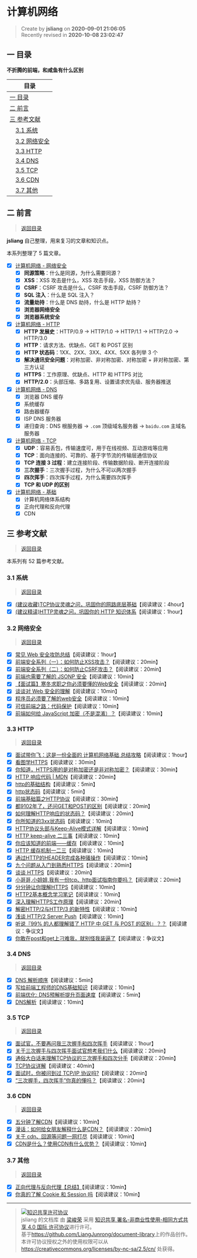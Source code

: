 计算机网络
===

> Create by **jsliang** on **2020-09-01 21:06:05**  
> Recently revised in **2020-10-08 23:02:47**

<!-- 目录开始 -->
## <a name="chapter-one" id="chapter-one"></a>一 目录

**不折腾的前端，和咸鱼有什么区别**

| 目录 |
| --- |
| [一 目录](#chapter-one) |
| <a name="catalog-chapter-two" id="catalog-chapter-two"></a>[二 前言](#chapter-two) |
| <a name="catalog-chapter-three" id="catalog-chapter-three"></a>[三 参考文献](#chapter-three) |
| &emsp;[3.1 系统](#chapter-three-one) |
| &emsp;[3.2 网络安全](#chapter-three-two) |
| &emsp;[3.3 HTTP](#chapter-three-three) |
| &emsp;[3.4 DNS](#chapter-three-four) |
| &emsp;[3.5 TCP](#chapter-three-five) |
| &emsp;[3.6 CDN](#chapter-three-six) |
| &emsp;[3.7 其他](#chapter-three-seven) |
<!-- 目录结束 -->

## <a name="chapter-two" id="chapter-two"></a>二 前言

> [返回目录](#chapter-one)

**jsliang** 自己整理，用来复习的文章和知识点。

本系列整理了 5 篇文章。

* [x] [计算机网络 - 网络安全](https://github.com/LiangJunrong/document-library/blob/master/%E7%B3%BB%E5%88%97-%E9%9D%A2%E8%AF%95%E8%B5%84%E6%96%99/%E8%AE%A1%E7%AE%97%E6%9C%BA%E7%BD%91%E7%BB%9C/%E7%BD%91%E7%BB%9C%E5%AE%89%E5%85%A8.md)
  * [x] **同源策略**：什么是同源，为什么需要同源？
  * [x] **XSS**：XSS 攻击是什么，XSS 攻击手段，XSS 防御方法？
  * [x] **CSRF**：CSRF 攻击是什么，CSRF 攻击手段，CSRF 防御方法？
  * [x] **SQL 注入**：什么是 SQL 注入？
  * [x] **流量劫持**：什么是 DNS 劫持，什么是 HTTP 劫持？
  * [x] **浏览器网络安全**
  * [x] **浏览器系统安全**
* [x] [计算机网络 - HTTP](https://github.com/LiangJunrong/document-library/blob/master/%E7%B3%BB%E5%88%97-%E9%9D%A2%E8%AF%95%E8%B5%84%E6%96%99/%E8%AE%A1%E7%AE%97%E6%9C%BA%E7%BD%91%E7%BB%9C/HTTP.md)
  * [x] **HTTP 发展史**：HTTP/0.9 -> HTTP/1.0 -> HTTP/1.1 -> HTTP/2.0 -> HTTP/3.0
  * [x] **HTTP**：请求方法、优缺点、GET 和 POST 区别
  * [x] **HTTP 状态码**：1XX、2XX、3XX、4XX、5XX 各列举 3 个
  * [x] **解决通讯安全问题**：对称加密、非对称加密、对称加密 + 非对称加密、第三方认证
  * [x] **HTTPS**：工作原理、优缺点、HTTP 和 HTTPS 对比
  * [x] **HTTP/2.0**：头部压缩、多路复用、设置请求优先级、服务器推送
* [x] [计算机网络 - DNS](https://github.com/LiangJunrong/document-library/blob/master/%E7%B3%BB%E5%88%97-%E9%9D%A2%E8%AF%95%E8%B5%84%E6%96%99/%E8%AE%A1%E7%AE%97%E6%9C%BA%E7%BD%91%E7%BB%9C/DNS.md)
  * [x] 浏览器 DNS 缓存
  * [x] 系统缓存
  * [x] 路由器缓存
  * [x] ISP DNS 服务器
  * [x] 递归查询：DNS 根服务器 -> `.com` 顶级域名服务器 -> `baidu.com` 主域名服务器
* [x] [计算机网络 - TCP](https://github.com/LiangJunrong/document-library/blob/master/%E7%B3%BB%E5%88%97-%E9%9D%A2%E8%AF%95%E8%B5%84%E6%96%99/%E8%AE%A1%E7%AE%97%E6%9C%BA%E7%BD%91%E7%BB%9C/DNS.md)
  * [x] **UDP**：容易丢包，传输速度可，用于在线视频、互动游戏等应用
  * [x] **TCP**：面向连接的、可靠的、基于字节流的传输层通信协议
  * [x] **TCP 连接 3 过程**：建立连接阶段、传输数据阶段、断开连接阶段
  * [x] **三次握手**：三次握手过程，为什么不可以两次握手
  * [x] **四次挥手**：四次挥手过程，为什么需要四次挥手
  * [x] **TCP 和 UDP 的区别**
* [x] [计算机网络 - 基础](https://github.com/LiangJunrong/document-library/blob/master/%E7%B3%BB%E5%88%97-%E9%9D%A2%E8%AF%95%E8%B5%84%E6%96%99/%E8%AE%A1%E7%AE%97%E6%9C%BA%E7%BD%91%E7%BB%9C/%E8%AE%A1%E7%AE%97%E6%9C%BA%E7%BD%91%E7%BB%9C%E5%9F%BA%E7%A1%80.md)
  * [x] 计算机网络体系结构
  * [x] 正向代理和反向代理
  * [x] CDN

## <a name="chapter-three" id="chapter-three"></a>三 参考文献

> [返回目录](#chapter-one)

本系列有 52 篇参考文献。

### <a name="chapter-three-one" id="chapter-three-one"></a>3.1 系统

> [返回目录](#chapter-one)

* [x] [(建议收藏)TCP协议灵魂之问，巩固你的网路底层基础](https://juejin.im/post/6844904021308735502)【阅读建议：4hour】
* [x] [(建议精读)HTTP灵魂之问，巩固你的 HTTP 知识体系](https://juejin.im/post/6844904100035821575)【阅读建议：1hour】

### <a name="chapter-three-two" id="chapter-three-two"></a>3.2 网络安全

> [返回目录](#chapter-one)

* [x] [常见 Web 安全攻防总结](https://zoumiaojiang.com/article/common-web-security/)【阅读建议：1hour】
* [x] [前端安全系列（一）：如何防止XSS攻击？](https://tech.meituan.com/2018/09/27/fe-security.html)【阅读建议：20min】
* [x] [前端安全系列（二）：如何防止CSRF攻击？](https://tech.meituan.com/2018/10/11/fe-security-csrf.html)【阅读建议：20min】
* [x] [前端也需要了解的 JSONP 安全](https://juejin.im/post/5b75b497e51d45666276251d)【阅读建议：10min】
* [x] [【面试篇】寒冬求职之你必须要懂的Web安全](https://juejin.im/post/5cd6ad7a51882568d3670a8e)【阅读建议：20min】
* [x] [谈谈对 Web 安全的理解](https://zhuanlan.zhihu.com/p/25486768?group_id=820705780520079360)【阅读建议：10min】
* [x] [程序员必须要了解的web安全](https://juejin.im/post/5b4e0c936fb9a04fcf59cb79)【阅读建议：10min】
* [x] [可信前端之路：代码保护](https://www.freebuf.com/articles/web/102269.html)【阅读建议：10min】
* [x] [前端如何给 JavaScript 加密（不是混淆）？](https://www.zhihu.com/question/47047191)【阅读建议：10min】

### <a name="chapter-three-three" id="chapter-three-three"></a>3.3 HTTP

> [返回目录](#chapter-one)

* [x] [面试带你飞：这是一份全面的 计算机网络基础 总结攻略](https://juejin.im/post/6844903592965439501)【阅读建议：1hour】
* [x] [看图学HTTPS](https://juejin.im/post/6844903608421449742)【阅读建议：30min】
* [x] [你知道，HTTPS用的是对称加密还是非对称加密？](https://zhuanlan.zhihu.com/p/96494976)【阅读建议：30min】
* [x] [HTTP 响应代码 | MDN](https://developer.mozilla.org/zh-CN/docs/Web/HTTP/Status)【阅读建议：20min】
* [x] [http的基础结构](http://47.98.159.95/my_blog/http/001.html#%E8%B5%B7%E5%A7%8B%E8%A1%8C)【阅读建议：5min】
* [x] [http状态码](http://47.98.159.95/my_blog/http/004.html#_1xx)【阅读建议：5min】
* [x] [前端基础篇之HTTP协议](https://juejin.im/post/5cd0438c6fb9a031ec6d3ab2)【阅读建议：30min】
* [x] [都9102年了，还问GET和POST的区别](https://segmentfault.com/a/1190000018129846)【阅读建议：20min】
* [x] [如何理解HTTP响应的状态码？](https://harttle.land/2015/08/15/http-status-code.html)【阅读建议：20min】
* [x] [你所知道的3xx状态码](https://aotu.io/notes/2016/01/28/3xx-of-http-status/index.html)【阅读建议：10min】
* [x] [HTTP协议头部与Keep-Alive模式详解](https://www.byvoid.com/zhs/blog/http-keep-alive-header)【阅读建议：10min】
* [x] [HTTP keep-alive 二三事](https://lotabout.me/2019/Things-about-keepalive/)【阅读建议：10min】
* [x] [你应该知道的前端——缓存](https://juejin.im/post/6844903598556446733)【阅读建议：10min】
* [x] [HTTP 缓存机制一二三](https://zhuanlan.zhihu.com/p/29750583)【阅读建议：10min】
* [x] [通过HTTP的HEADER完成各种骚操作](https://juejin.im/post/6844903661596835854)【阅读建议：10min】
* [x] [九个问题从入门到熟悉HTTPS](https://juejin.im/post/6844903521272201223)【阅读建议：20min】
* [x] [谈谈 HTTPS](https://juejin.im/post/6844903504046211079)【阅读建议：20min】
* [x] [小哥哥,小姐姐,我有一份tcp、http面试指南你要吗？](https://juejin.im/post/6844903592164343821)【阅读建议：20min】
* [x] [分分钟让你理解HTTPS](https://juejin.im/post/6844903599303032845)【阅读建议：10min】
* [x] [HTTP2基本概念学习笔记](https://juejin.im/post/6844903589635162120)【阅读建议：10min】
* [x] [深入理解HTTPS工作原理](https://juejin.im/post/5ca6a109e51d4544e27e3048)【阅读建议：20min】
* [x] [解密HTTP/2与HTTP/3 的新特性](https://segmentfault.com/a/1190000020714686)【阅读建议：10min】
* [x] [浅谈 HTTP/2 Server Push](https://zhuanlan.zhihu.com/p/26757514)【阅读建议：10min】
* [x] [听说『99% 的人都理解错了 HTTP 中 GET 与 POST 的区别』？？](https://zhuanlan.zhihu.com/p/25028045)【阅读建议：争议文】
* [x] [你敢在post和get上刁难我，就别怪我装逼了](https://juejin.im/post/6844903508370538503)【阅读建议：争议文】

### <a name="chapter-three-four" id="chapter-three-four"></a>3.4 DNS

> [返回目录](#chapter-one)

* [x] [DNS 解析顺序](https://blog.csdn.net/Yooneep/article/details/89882123)【阅读建议：5min】
* [x] [写给前端工程师的DNS基础知识](http://www.sunhao.win/articles/netwrok-dns.html)【阅读建议：10min】
* [x] [前端优化: DNS预解析提升页面速度](https://www.jianshu.com/p/95a0c0636d28)【阅读建议：5min】
* [x] [DNS解析](https://imweb.io/topic/55e3ba46771670e207a16bc8)【阅读建议：10min】

### <a name="chapter-three-five" id="chapter-three-five"></a>3.5 TCP

> [返回目录](#chapter-one)

* [x] [面试官，不要再问我三次握手和四次挥手](https://zhuanlan.zhihu.com/p/86426969)【阅读建议：1hour】
* [x] [关于三次握手与四次挥手面试官想考我们什么](https://juejin.im/post/6844903834708344840)【阅读建议：20min】
* [x] [通俗大白话来理解TCP协议的三次握手和四次分手](https://github.com/jawil/blog/issues/14)【阅读建议：20min】
* [x] [TCP协议详解](https://juejin.im/post/5ba895a06fb9a05ce95c5dac)【阅读建议：40min】
* [x] [面试时，你被问到过 TCP/IP 协议吗?](https://juejin.im/post/58e36d35b123db15eb748856)【阅读建议：20min】
* [x] [“三次握手，四次挥手”你真的懂吗？](https://zhuanlan.zhihu.com/p/53374516)【阅读建议：20min】

### <a name="chapter-three-six" id="chapter-three-six"></a>3.6 CDN

> [返回目录](#chapter-one)

* [x] [五分钟了解CDN](https://juejin.im/post/5afa449c51882542ba07e70e)【阅读建议：10min】
* [x] [漫话：如何给女朋友解释什么是CDN？](https://juejin.im/post/5d478c48e51d453c135c5a5c)【阅读建议：20min】
* [x] [关于 cdn、回源等问题一网打尽](https://juejin.im/post/5af46498f265da0b8d41f6a3)【阅读建议：10min】
* [x] [CDN是什么？使用CDN有什么优势？](https://www.zhihu.com/question/36514327?rf=37353035)【阅读建议：10min】

### <a name="chapter-three-seven" id="chapter-three-seven"></a>3.7 其他

> [返回目录](#chapter-one)

* [x] [正向代理与反向代理【总结】](https://www.cnblogs.com/Anker/p/6056540.html)【阅读建议：10min】
* [x] [你真的了解 Cookie 和 Session 吗](https://juejin.im/post/6844903842773991431)【阅读建议：10min】

---

> <a rel="license" href="http://creativecommons.org/licenses/by-nc-sa/4.0/"><img alt="知识共享许可协议" style="border-width:0" src="https://i.creativecommons.org/l/by-nc-sa/4.0/88x31.png" /></a><br /><span xmlns:dct="http://purl.org/dc/terms/" property="dct:title">jsliang 的文档库</span> 由 <a xmlns:cc="http://creativecommons.org/ns#" href="https://github.com/LiangJunrong/document-library" property="cc:attributionName" rel="cc:attributionURL">梁峻荣</a> 采用 <a rel="license" href="http://creativecommons.org/licenses/by-nc-sa/4.0/">知识共享 署名-非商业性使用-相同方式共享 4.0 国际 许可协议</a>进行许可。<br />基于<a xmlns:dct="http://purl.org/dc/terms/" href="https://github.com/LiangJunrong/document-library" rel="dct:source">https://github.com/LiangJunrong/document-library</a>上的作品创作。<br />本许可协议授权之外的使用权限可以从 <a xmlns:cc="http://creativecommons.org/ns#" href="https://creativecommons.org/licenses/by-nc-sa/2.5/cn/" rel="cc:morePermissions">https://creativecommons.org/licenses/by-nc-sa/2.5/cn/</a> 处获得。
